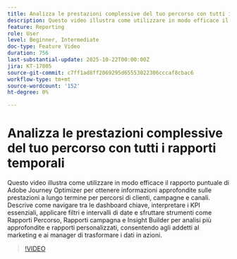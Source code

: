 ```yaml
---
title: Analizza le prestazioni complessive del tuo percorso con tutti i rapporti temporali
description: Questo video illustra come utilizzare in modo efficace il rapporto puntuale di Adobe Journey Optimizer per ottenere informazioni approfondite sulle prestazioni a lungo termine per percorsi di clienti, campagne e canali. Descrive come navigare tra le dashboard chiave, interpretare i KPI essenziali, applicare filtri e intervalli di date e sfruttare strumenti come Rapporti Percorso, Rapporti campagna e Insight Builder per analisi più approfondite e rapporti personalizzati, consentendo agli addetti al marketing e ai manager di trasformare i dati in azioni.
feature: Reporting
role: User
level: Beginner, Intermediate
doc-type: Feature Video
duration: 756
last-substantial-update: 2025-10-22T00:00:00Z
jira: KT-17805
source-git-commit: c7ff1ad8ff2069295d65553022306cccaf8cbac6
workflow-type: tm+mt
source-wordcount: '152'
ht-degree: 0%

---
```



# Analizza le prestazioni complessive del tuo percorso con tutti i rapporti temporali

Questo video illustra come utilizzare in modo efficace il rapporto puntuale di Adobe Journey Optimizer per ottenere informazioni approfondite sulle prestazioni a lungo termine per percorsi di clienti, campagne e canali. Descrive come navigare tra le dashboard chiave, interpretare i KPI essenziali, applicare filtri e intervalli di date e sfruttare strumenti come Rapporti Percorso, Rapporti campagna e Insight Builder per analisi più approfondite e rapporti personalizzati, consentendo agli addetti al marketing e ai manager di trasformare i dati in azioni.

>[!VIDEO](https://video.tv.adobe.com/v/3475653/?learn=on&enablevpops)
